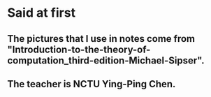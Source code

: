 # Said at first

## The pictures that I use in notes come from "Introduction-to-the-theory-of-computation_third-edition-Michael-Sipser".
## The teacher is NCTU Ying-Ping Chen.
